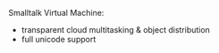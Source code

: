 Smalltalk Virtual Machine:
- transparent cloud multitasking & object distribution
- full unicode support